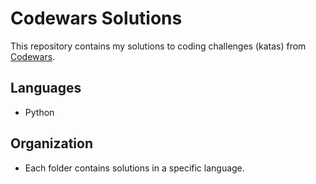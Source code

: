 # Codewars Solutions

This repository contains my solutions to coding challenges (katas) from [Codewars](https://www.codewars.com/).

## Languages
- Python


## Organization
- Each folder contains solutions in a specific language.
